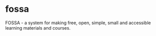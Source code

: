# fossa
FOSSA - a system for making free, open, simple, small and accessible learning materials and courses.
